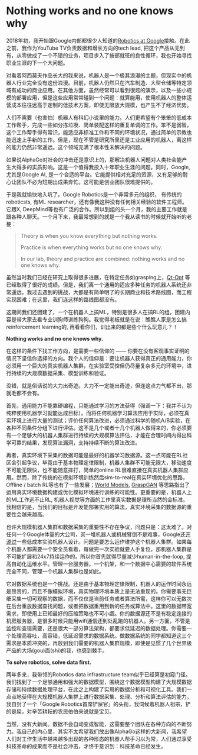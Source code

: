 # Nothing works and no one knows why

2018年初，我开始跟Google内部都很少人知道的[Robotics at Google](https://research.google/teams/brain/robotics/)接触。在此之前，我作为YouTube TV负责数据和增长方向的tech lead, 把这个产品从无到有，从零做成了一个不错的业务，项目步入了按部就班的良性循环，我也开始寻找职业生涯的下一个大问题。

对看着阿西莫夫作品长大的我来说，机器人是一个极其浪漫的主题，但现实中的机器人行业完全没有这份浪漫。目前，机器人仍然只在汽车制造、大型仓储等特定领域有成功的商业应用。在其他方面，虽然经常可以看到很炫的演示，以及一些小规模的部署应用，但是这些应用常常碰到一个问题：就算能用，使用机器人的整体运营成本往往远高于定制的低技术方案，即使无限放大规模，也产生不了经济优势。

人们不需要（也害怕）机器人有科幻小说里的能力。人们更希望有个笨笨的低成本工作帮手，完成一些如分拣垃圾、简单装配这样的重复单调的工作。笨不是弱智，这个工作帮手得有常识，能适应非标准工件和不同的环境状况，通过简单的示教也能迅速上手新的工作。但是，现在不管是研究所里还是工业应用的机器人，离这样的能力仍然非常遥远。这个领域充满了根本性未解决的问题。

如果说AlphaGo对社会的冲击还是意识上的，那解决机器人问题对人类社会能产生大得多的实质影响。这是一个值得我投入十年职业生涯的问题。同时，Google, 尤其是Google AI, 是一个合适的平台。它能提供相对充足的资源，又有足够的耐心让团队不必为短期出成果奔忙。这可能是创业团队很难提供的。

于是我就愉快地入坑了。Google Robotics是一个非常多元的组织， 有传统的roboticsts, 有ML researcher，还有像我这种没有任何相关经验的软件工程师。它跟X, DeepMind等也有广泛的合作。所以到组的头一个月，我的主要工作就是跟各种人聊天。一个月下来，我最常想到的就是一个我从读书的时候就开始听的老梗：

> Theory is when you know everything but nothing works.
>
> Practice is when everything works but no one knows why.
>
> In our lab, theory and practice are combined: nothing works and no one knows why.

虽然当时我们已经在研究上取得很多进展，在特定任务如grasping上，[Qt-Opt](https://arxiv.org/abs/1806.10293) 等已经取得了很好的成绩。但是，我们离一个通用的适应多种任务的机器人系统还非常遥远。我过去遇到的挑战，大都是有简单明了的长期商业和技术路线图，而工程实现困难；在这里，我们连这样的路线图都没有。

这期间我们还团建了，一个在机器人上搞ML，特别是很多人在搞RL的组，团建内容是带大家去看专业训狗师训练狗狗。我觉得老板就是在说：瞧瞧人家是怎么搞reinforcement learning的, 再看看你们，训出来的都是些个什么玩意儿？！

**Nothing works and no one knows why.**

在这样的条件下找工作方向，是需要一些信仰的 —— 你要在没有客观事实证明的情况下坚信你选择的方向。我个人的信仰是：要让机器人获得真正的通用能力，你必须用一个巨大的真实机器人集群，在实验室受控但仍尽量复杂多元的环境中，进行持续的大规模数据采集、模型训练和验证。

没错，就是俗话说的大力出奇迹。大力不一定能出奇迹，但连这点力气都不出，那就毛都不会有。

首先，通用能力不能靠硬编程，只能通过学习的方法获得（强调一下：我并不认为纯粹使用机器学习就能达成目标）。而将任何机器学习算法应用于实际，必须在真实环境上进行大量的测试；评价任何算法改进，必须通过科学的随机A/B实验，在各种不同条件分组下进行评估。这不是几个或者十几个机器人做得来的，你必须要有一个足够大的机器人集群进行持续的大规模算法评估，才能在合理时间内得出科学可靠的结果，发现算法漏洞，支持持续不断的算法改进。

再者，真实环境下采集的数据可能是最好的机器学习数据源。这一点可能在RL社区会引起争议，毕竟由于基本物理定律限制，机器人集群不可能无限大，移动速度不可能无限快，也不能随意摔打，简单的online RL很难直接在真实机器人集群应用。然而，除了传统的在模拟环境训练然后sim-to-real在真实环境优化的思路，Offline / batch RL等也有了一些发展；[World Models](https://arxiv.org/abs/1803.10122), [GraspGAN](https://arxiv.org/abs/1709.07857) 等思路指出了运用真实环境数据构建或优化模拟环境进行训练的可能性。更重要的是，机器人上的ML工作远不止RL, 机器人视觉等方面的工作里真实数据是理所当然的金标准。我相信的是，当我们的目标是开发能部署实用的算法，真实环境采集的数据源的重要性会越来越高。

也许大规模机器人集群和数据采集的重要性不存在争议，问题只是：这太难了。对任何一个Google体量的大公司，买一堆机器人或机械臂倒不是难事，Google还[开源过](https://ai.googleblog.com/2019/10/robel-robotics-benchmarks-for-learning.html)一些低成本实验机器人设计。问题是要怎么运作维护这个机器人集群。如果每个机器人都需要一个安全员看着，每做完一次实验就要人手复位，那机器人集群是不可能扩展和24x7持续运作的。所以你首先就得尽量减少human-in-the-loop, 提高自动化运维水平。管理一台服务器，一个机架，和一个数据中心需要的软件系统完全不同，管理一个机器人集群也是如此。

它对数据系统也是一个挑战。还是由于基本物理定律限制，机器人的运作时间永远是昂贵的，而且不像模拟环境，真实物理环境本质上是无法重现的。你需要事无巨细采集一切可观察的数据，而不仅仅是当前任务或者算法所需，这样你可以无数次在后台重放数据查找问题，或者把数据重用到新的任务或算法中。这里的数据带宽需求，即使用上已知最好的压缩策略也不可小觑。你的数据源还不是有稳定连接的机房服务器，是很多时候只能用wifi通信还到处乱跑的机器人。另一方面，不管是监控和查错需要，还是很大一部分算法架构，都要求低延迟的数据处理。你需要一个处理高吞吐，高容错，低延迟需求的数据系统。做数据系统的同学都知道这三个需求是本质冲突的，再放到我们需要的机器人集群规模，即使是见惯了几个世界级产品的大场(gou)面(shi)的我，也感到棘手。

**To solve robotics, solve data first.**

两年多来，我带领的Robotics data infrastructure team似乎已经算是初窥门径。我们找到了一个足够通用和强大的数据模型，围绕这个数据模型构建了大规模数据存储和持续数据处理平台，在此之上构建了实用的数据分析和可视化工具。我们一点点地获得在大规模机器人集群上进行数据采集、处理、分析和算法评估的能力。我自封了一个「Google Robotics首席铲屎官」的头衔，我伺候着机器人祖宗，铲的是屎，对辛苦耕耘的农民伯伯来说就是宝贝。

当然，没有大新闻。数据不会自动变成智能，这需要整个团队在各种方向的不断努力。我自己的内心里，其实不太希望我们放出像AlphaGo这样的大新闻，我希望人们对工作生活中越来越多出现的各种形态的机器人帮手习以为常，人们通过享受科技革命的成果而不是社会冲击，才终于意识到：科技革命已经发生。
